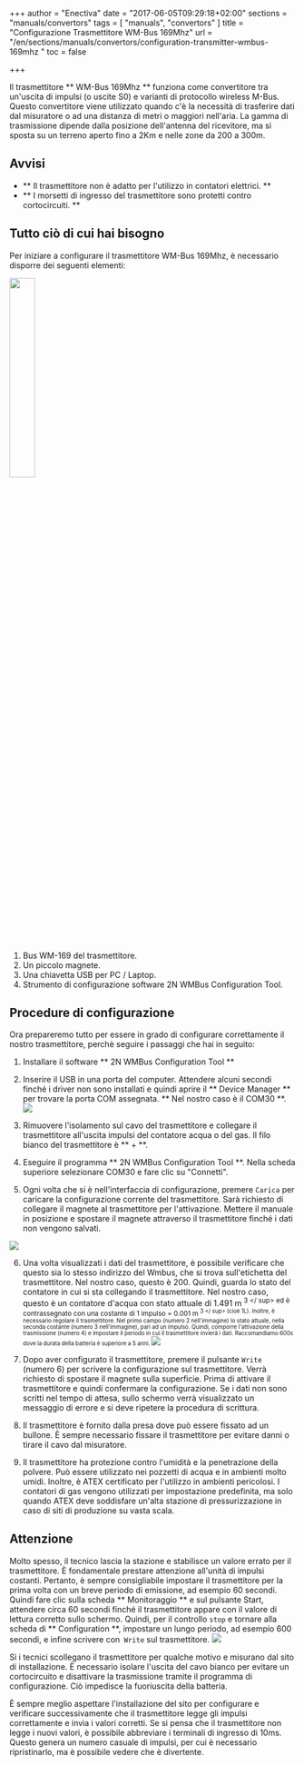 +++
author = "Enectiva"
date = "2017-06-05T09:29:18+02:00"
sections = "manuals/convertors"
tags = [
    "manuals",
    "convertors"
]
title = "Configurazione Trasmettitore WM-Bus 169Mhz"
url = "/en/sections/manuals/convertors/configuration-transmitter-wmbus-169mhz "
toc = false

+++

Il trasmettitore ** WM-Bus 169Mhz ** funziona come convertitore tra un'uscita di impulsi (o uscite S0) e varianti di protocollo wireless M-Bus. Questo convertitore viene utilizzato quando c'è la necessità di trasferire dati dal misuratore o ad una distanza di metri o maggiori nell'aria. La gamma di trasmissione dipende dalla posizione dell'antenna del ricevitore, ma si sposta su un terreno aperto fino a 2Km e nelle zone da 200 a 300m.

## Avvisi
- ** Il trasmettitore non è adatto per l'utilizzo in contatori elettrici. **
- ** I morsetti di ingresso del trasmettitore sono protetti contro cortocircuiti. **

## Tutto ciò di cui hai bisogno
Per iniziare a configurare il trasmettitore WM-Bus 169Mhz, è necessario disporre dei seguenti elementi:

<img class="right" src="/images/requirements-configuration-transmisor-wmbus-169mhz_en.jpg" style="width:30%"></img>

1. Bus WM-169 del trasmettitore.
2. Un piccolo magnete.
3. Una chiavetta USB per PC / Laptop.
4. Strumento di configurazione software 2N WMBus Configuration Tool.

## Procedure di configurazione
Ora prepareremo tutto per essere in grado di configurare correttamente il nostro trasmettitore, perchè seguire i passaggi che hai in seguito:

1. Installare il software ** 2N WMBus Configuration Tool **
2. Inserire il USB in una porta del computer. Attendere alcuni secondi finché i driver non sono installati e quindi aprire il ** Device Manager ** per trovare la porta COM assegnata. ** Nel nostro caso è il COM30 **.
<img class="center" src="/images/device-manager-transmisor-wmbus-169mhz.jpg"></img>

3. Rimuovere l'isolamento sul cavo del trasmettitore e collegare il trasmettitore all'uscita impulsi del contatore acqua o del gas. Il filo bianco del trasmettitore è ** + **.
4. Eseguire il programma ** 2N WMBus Configuration Tool **. Nella scheda superiore selezionare COM30 e fare clic su "Connetti".
5. Ogni volta che si è nell'interfaccia di configurazione, premere `Carica` per caricare la configurazione corrente del trasmettitore. Sarà richiesto di collegare il magnete al trasmettitore per l'attivazione. Mettere il manuale in posizione e spostare il magnete attraverso il trasmettitore finché i dati non vengono salvati.

<img class="center" src="/images/magnet-transmisor-wmbus-169mhz.jpg"></img>

6. Una volta visualizzati i dati del trasmettitore, è possibile verificare che questo sia lo stesso indirizzo del Wmbus, che si trova sull'etichetta del trasmettitore. Nel nostro caso, questo è 200. Quindi, guarda lo stato del contatore in cui si sta collegando il trasmettitore. Nel nostro caso, questo è un contatore d'acqua con stato attuale di 1.491 m <sup> 3 </ sup> ed è contrassegnato con una costante di 1 impulso = 0.001 m <sup> 3 </ sup> (cioè 1L). Inoltre, è necessario regolare il trasmettitore. Nel primo campo (numero 2 nell'immagine) lo stato attuale, nella seconda costante (numero 3 nell'immagine), pari ad un impulso. Quindi, comporre l'attivazione della trasmissione (numero 4) e impostare il periodo in cui il trasmettitore invierà i dati. Raccomandiamo 600s dove la durata della batteria è superiore a 5 anni.
<img class="center" src="/images/configuration-transmisor-wmbus-169mhz.jpg"></img>

7. Dopo aver configurato il trasmettitore, premere il pulsante `Write` (numero 6) per scrivere la configurazione sul trasmettitore. Verrà richiesto di spostare il magnete sulla superficie. Prima di attivare il trasmettitore e quindi confermare la configurazione. Se i dati non sono scritti nel tempo di attesa, sullo schermo verrà visualizzato un messaggio di errore e si deve ripetere la procedura di scrittura.
8. Il trasmettitore è fornito dalla presa dove può essere fissato ad un bullone. È sempre necessario fissare il trasmettitore per evitare danni o tirare il cavo dal misuratore.
9. Il trasmettitore ha protezione contro l'umidità e la penetrazione della polvere. Può essere utilizzato nei pozzetti di acqua e in ambienti molto umidi. Inoltre, è ATEX certificato per l'utilizzo in ambienti pericolosi. I contatori di gas vengono utilizzati per impostazione predefinita, ma solo quando ATEX deve soddisfare un'alta stazione di pressurizzazione in caso di siti di produzione su vasta scala.

## Attenzione
Molto spesso, il tecnico lascia la stazione e stabilisce un valore errato per il trasmettitore. È fondamentale prestare attenzione all'unità di impulsi costanti. Pertanto, è sempre consigliabile impostare il trasmettitore per la prima volta con un breve periodo di emissione, ad esempio 60 secondi. Quindi fare clic sulla scheda ** Monitoraggio ** e sul pulsante Start, attendere circa 60 secondi finché il trasmettitore appare con il valore di lettura corretto sullo schermo. Quindi, per il controllo `stop` e tornare alla scheda di ** Configuration **, impostare un lungo periodo, ad esempio 600 secondi, e infine scrivere con` Write` sul trasmettitore.
<img class="center" src="/images/monitoring-transmisor-wmbus-169mhz.jpg"></img>

Sì i tecnici scollegano il trasmettitore per qualche motivo e misurano dal sito di installazione. È necessario isolare l'uscita del cavo bianco per evitare un cortocircuito e disattivare la trasmissione tramite il programma di configurazione. Ciò impedisce la fuoriuscita della batteria.

È sempre meglio aspettare l'installazione del sito per configurare e verificare successivamente che il trasmettitore legge gli impulsi correttamente e invia i valori corretti.
Se si pensa che il trasmettitore non legge i nuovi valori, è possibile abbreviare i terminali di ingresso di 10ms. Questo genera un numero casuale di impulsi, per cui è necessario ripristinarlo, ma è possibile vedere che è divertente.
